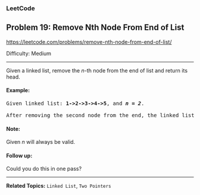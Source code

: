 ### LeetCode 
## Problem 19: Remove Nth Node From End of List

https://leetcode.com/problems/remove-nth-node-from-end-of-list/

Difficulty: Medium

---

Given a linked list, remove the *n*-th node from the end of list and return its head.

#### Example:

<pre>
Given linked list: <b>1->2->3->4->5</b>, and <b><i>n = 2</i></b>.

After removing the second node from the end, the linked list becomes <b>1->2->3->5</b>.
</pre>

#### Note:

Given *n* will always be valid.

#### Follow up:

Could you do this in one pass?

---

**Related Topics:** 
`Linked List`, `Two Pointers`